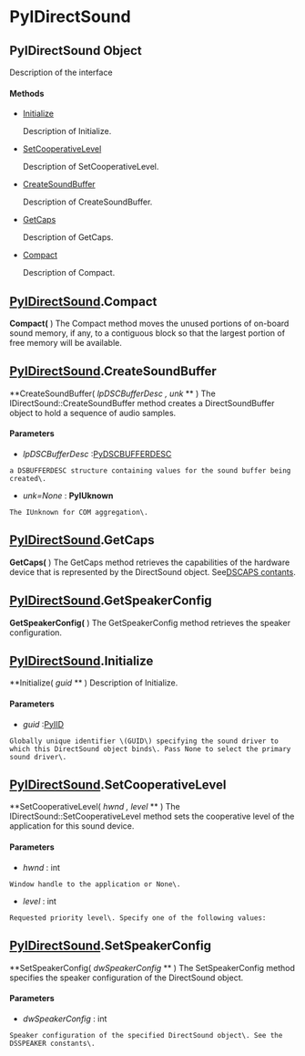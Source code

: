 # PyIDirectSound

## PyIDirectSound Object

Description of the interface

#### Methods


  - [Initialize](PyIDirectSound.md#pyidirectsoundinitialize)

    Description of Initialize\.&nbsp;

  - [SetCooperativeLevel](PyIDirectSound.md#pyidirectsoundsetcooperativelevel)

    Description of SetCooperativeLevel\.&nbsp;

  - [CreateSoundBuffer](PyIDirectSound.md#pyidirectsoundcreatesoundbuffer)

    Description of CreateSoundBuffer\.&nbsp;

  - [GetCaps](PyIDirectSound.md#pyidirectsoundgetcaps)

    Description of GetCaps\.&nbsp;

  - [Compact](PyIDirectSound.md#pyidirectsoundcompact)

    Description of Compact\.&nbsp;

## [PyIDirectSound](#pyidirectsound)\.Compact

 **Compact\(** \)
The Compact method moves the unused portions of on-board sound memory, if any, to a contiguous block so that the largest portion of free memory will be available\.

## [PyIDirectSound](#pyidirectsound)\.CreateSoundBuffer

 **CreateSoundBuffer\( *lpDSCBufferDesc*  *, unk* ** \)
The IDirectSound::CreateSoundBuffer method creates a DirectSoundBuffer object to hold a sequence of audio samples\.

#### Parameters


  -  *lpDSCBufferDesc* :[PyDSCBUFFERDESC](#pydscbufferdesc)

    a DSBUFFERDESC structure containing values for the sound buffer being created\.

  -  *unk\=None* : **PyIUknown** 

    The IUnknown for COM aggregation\.

## [PyIDirectSound](#pyidirectsound)\.GetCaps

 **GetCaps\(** \)
The GetCaps method retrieves the capabilities of the hardware device that is represented by the DirectSound object\. See[DSCAPS contants](DSCAPS.md#dscapscontants)\.

## [PyIDirectSound](#pyidirectsound)\.GetSpeakerConfig

 **GetSpeakerConfig\(** \)
The GetSpeakerConfig method retrieves the speaker configuration\.

## [PyIDirectSound](#pyidirectsound)\.Initialize

 **Initialize\( *guid* ** \)
Description of Initialize\.

#### Parameters


  -  *guid* :[PyIID](#pyiid)

    Globally unique identifier \(GUID\) specifying the sound driver to which this DirectSound object binds\. Pass None to select the primary sound driver\.

## [PyIDirectSound](#pyidirectsound)\.SetCooperativeLevel

 **SetCooperativeLevel\( *hwnd*  *, level* ** \)
The IDirectSound::SetCooperativeLevel method sets the cooperative level of the application for this sound device\.

#### Parameters


  -  *hwnd* : int

    Window handle to the application or None\.

  -  *level* : int

    Requested priority level\. Specify one of the following values:


## [PyIDirectSound](#pyidirectsound)\.SetSpeakerConfig

 **SetSpeakerConfig\( *dwSpeakerConfig* ** \)
The SetSpeakerConfig method specifies the speaker configuration of the DirectSound object\.

#### Parameters


  -  *dwSpeakerConfig* : int

    Speaker configuration of the specified DirectSound object\. See the DSSPEAKER constants\.